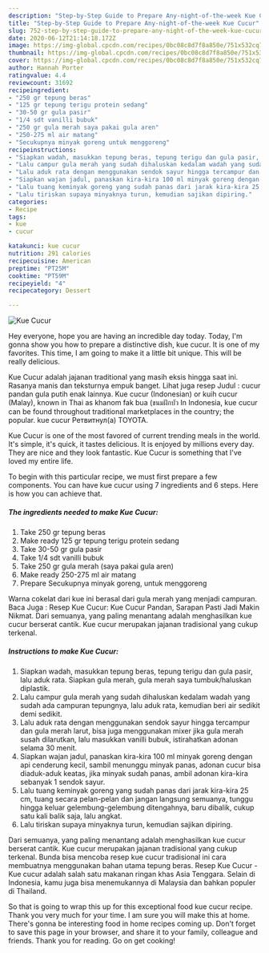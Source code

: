 ```yaml
---
description: "Step-by-Step Guide to Prepare Any-night-of-the-week Kue Cucur"
title: "Step-by-Step Guide to Prepare Any-night-of-the-week Kue Cucur"
slug: 752-step-by-step-guide-to-prepare-any-night-of-the-week-kue-cucur
date: 2020-06-12T21:14:18.172Z
image: https://img-global.cpcdn.com/recipes/0bc08c8d7f8a850e/751x532cq70/kue-cucur-foto-resep-utama.jpg
thumbnail: https://img-global.cpcdn.com/recipes/0bc08c8d7f8a850e/751x532cq70/kue-cucur-foto-resep-utama.jpg
cover: https://img-global.cpcdn.com/recipes/0bc08c8d7f8a850e/751x532cq70/kue-cucur-foto-resep-utama.jpg
author: Hannah Porter
ratingvalue: 4.4
reviewcount: 31692
recipeingredient:
- "250 gr tepung beras"
- "125 gr tepung terigu protein sedang"
- "30-50 gr gula pasir"
- "1/4 sdt vanilli bubuk"
- "250 gr gula merah saya pakai gula aren"
- "250-275 ml air matang"
- "Secukupnya minyak goreng untuk menggoreng"
recipeinstructions:
- "Siapkan wadah, masukkan tepung beras, tepung terigu dan gula pasir, lalu aduk rata. Siapkan gula merah, gula merah saya tumbuk/haluskan diplastik."
- "Lalu campur gula merah yang sudah dihaluskan kedalam wadah yang sudah ada campuran tepungnya, lalu aduk rata, kemudian beri air sedikit demi sedikit."
- "Lalu aduk rata dengan menggunakan sendok sayur hingga tercampur dan gula merah larut, bisa juga menggunakan mixer jika gula merah susah dilarutkan, lalu masukkan vanilli bubuk, istirahatkan adonan selama 30 menit."
- "Siapkan wajan jadul, panaskan kira-kira 100 ml minyak goreng dengan api cenderung kecil, sambil menunggu minyak panas, adonan cucur bisa diaduk-aduk keatas, jika minyak sudah panas, ambil adonan kira-kira sebanyak 1 sendok sayur."
- "Lalu tuang keminyak goreng yang sudah panas dari jarak kira-kira 25 cm, tuang secara pelan-pelan dan jangan langsung semuanya, tunggu hingga keluar gelembung-gelembung ditengahnya, baru dibalik, cukup satu kali balik saja, lalu angkat."
- "Lalu tiriskan supaya minyaknya turun, kemudian sajikan dipiring."
categories:
- Recipe
tags:
- kue
- cucur

katakunci: kue cucur 
nutrition: 291 calories
recipecuisine: American
preptime: "PT25M"
cooktime: "PT59M"
recipeyield: "4"
recipecategory: Dessert

---
```



![Kue Cucur](https://img-global.cpcdn.com/recipes/0bc08c8d7f8a850e/751x532cq70/kue-cucur-foto-resep-utama.jpg)

Hey everyone, hope you are having an incredible day today. Today, I'm gonna show you how to prepare a distinctive dish, kue cucur. It is one of my favorites. This time, I am going to make it a little bit unique. This will be really delicious.

Kue Cucur adalah jajanan traditional yang masih eksis hingga saat ini. Rasanya manis dan teksturnya empuk banget. Lihat juga resep Judul : cucur pandan gula putih enak lainnya. Kue cucur (Indonesian) or kuih cucur (Malay), known in Thai as khanom fak bua (ขนมฝักบัว In Indonesia, kue cucur can be found throughout traditional marketplaces in the country; the popular. kue cucur Ретвитнул(а) TOYOTA.

Kue Cucur is one of the most favored of current trending meals in the world. It's simple, it's quick, it tastes delicious. It is enjoyed by millions every day. They are nice and they look fantastic. Kue Cucur is something that I've loved my entire life.


To begin with this particular recipe, we must first prepare a few components. You can have kue cucur using 7 ingredients and 6 steps. Here is how you can achieve that.

<!--inarticleads1-->

##### The ingredients needed to make Kue Cucur:

1. Take 250 gr tepung beras
1. Make ready 125 gr tepung terigu protein sedang
1. Take 30-50 gr gula pasir
1. Take 1/4 sdt vanilli bubuk
1. Take 250 gr gula merah (saya pakai gula aren)
1. Make ready 250-275 ml air matang
1. Prepare Secukupnya minyak goreng, untuk menggoreng


Warna cokelat dari kue ini berasal dari gula merah yang menjadi campuran. Baca Juga : Resep Kue Cucur: Kue Cucur Pandan, Sarapan Pasti Jadi Makin Nikmat. Dari semuanya, yang paling menantang adalah menghasilkan kue cucur berserat cantik. Kue cucur merupakan jajanan tradisional yang cukup terkenal. 

<!--inarticleads2-->

##### Instructions to make Kue Cucur:

1. Siapkan wadah, masukkan tepung beras, tepung terigu dan gula pasir, lalu aduk rata. Siapkan gula merah, gula merah saya tumbuk/haluskan diplastik.
1. Lalu campur gula merah yang sudah dihaluskan kedalam wadah yang sudah ada campuran tepungnya, lalu aduk rata, kemudian beri air sedikit demi sedikit.
1. Lalu aduk rata dengan menggunakan sendok sayur hingga tercampur dan gula merah larut, bisa juga menggunakan mixer jika gula merah susah dilarutkan, lalu masukkan vanilli bubuk, istirahatkan adonan selama 30 menit.
1. Siapkan wajan jadul, panaskan kira-kira 100 ml minyak goreng dengan api cenderung kecil, sambil menunggu minyak panas, adonan cucur bisa diaduk-aduk keatas, jika minyak sudah panas, ambil adonan kira-kira sebanyak 1 sendok sayur.
1. Lalu tuang keminyak goreng yang sudah panas dari jarak kira-kira 25 cm, tuang secara pelan-pelan dan jangan langsung semuanya, tunggu hingga keluar gelembung-gelembung ditengahnya, baru dibalik, cukup satu kali balik saja, lalu angkat.
1. Lalu tiriskan supaya minyaknya turun, kemudian sajikan dipiring.


Dari semuanya, yang paling menantang adalah menghasilkan kue cucur berserat cantik. Kue cucur merupakan jajanan tradisional yang cukup terkenal. Bunda bisa mencoba resep kue cucur tradisional ini cara membuatnya menggunakan bahan utama tepung beras. Resep Kue Cucur - Kue cucur adalah salah satu makanan ringan khas Asia Tenggara. Selain di Indonesia, kamu juga bisa menemukannya di Malaysia dan bahkan populer di Thailand. 

So that is going to wrap this up for this exceptional food kue cucur recipe. Thank you very much for your time. I am sure you will make this at home. There's gonna be interesting food in home recipes coming up. Don't forget to save this page in your browser, and share it to your family, colleague and friends. Thank you for reading. Go on get cooking!
